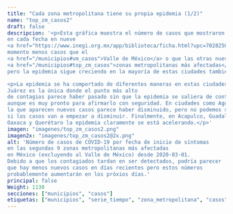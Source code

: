 ```yaml
---
title: "Cada zona metropolitana tiene su propia epidemia (1/2)"
name: "top_zm_casos2"
draft: false
descripcion: '<p>Esta gráfica muestra el número de casos que mostraron síntomas
en cada fecha en nueve
<a href="https://www.inegi.org.mx/app/biblioteca/ficha.html?upc=702825006792" target="_blank">zonas metropolitanas</a>. Estas ciudades tienen hasta el
momento menos casos que el
<a href="/municipios#vm_casos">Valle de México</a> o que las otras nueve
<a href="/municipios#top_zm_casos">zonas metropolitanas más afectadas</a>,
pero la epidemia sigue creciendo en la mayoría de estas ciudades también.</p>

<p>La epidemia se ha comportado de diferentes maneras en estas ciudades.
Juárez es la única donde el punto más alto
de contagios parece haber pasado sin que la epidemia se saliera de control
aunque es muy pronto para afirmarlo con seguridad. En ciudades como Aguascalientes, Cuernavaca, Tampico y Toluca la velocidad con
la que aparecen nuevos casos parece haber disminuido, pero no podemos saber
si los casos van a empezar a disminuir. Finalmente, en Acapulco, Guadalajara,
Oaxaca y Querétaro la epidemia claramente se está acelerando.</p>'
imagen: "imagenes/top_zm_casos2.png"
imagen2x: "imagenes/top_zm_casos2@2x.png"
alt: 'Número de casos de COVID-19 por fecha de inicio de síntomas
en las segundas 9 zonas metropolitanas más afectadas
en México (excluyendo al Valle de México) desde 2020-03-01.
Debido a que los contagiados tardan en ser detectados, podría parecer
que hay menos nuevos casos en días recientes pero estos números
probablemente aumentarán en los próxios días.'
principal: false
Weight: 1130
secciones: ["municipios", "casos"]
etiquetas: ["municipios", "serie_tiempo", "zona_metropolitana", "casos"]
---
```


